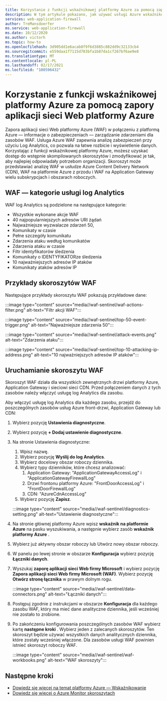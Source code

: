 ```yaml
---
title: Korzystanie z funkcji wskaźnikowej platformy Azure za pomocą zapory aplikacji sieci Web platformy Azure
description: W tym artykule pokazano, jak używać usługi Azure wskaźnikowej przy użyciu zapory aplikacji sieci Web platformy Azure (WAF)
services: web-application-firewall
author: TreMansdoerfer
ms.service: web-application-firewall
ms.date: 10/12/2020
ms.author: victorh
ms.topic: how-to
ms.openlocfilehash: 3d905dd1e6acab8f9f6d3885c882dd9c32133cb4
ms.sourcegitcommit: e559daa1f7115d703bfa1b87da1cf267bf6ae9e8
ms.translationtype: MT
ms.contentlocale: pl-PL
ms.lasthandoff: 02/17/2021
ms.locfileid: "100596432"
---
```

# <a name="using-azure-sentinel-with-azure-web-application-firewall"></a>Korzystanie z funkcji wskaźnikowej platformy Azure za pomocą zapory aplikacji sieci Web platformy Azure

Zapora aplikacji sieci Web platformy Azure (WAF) w połączeniu z platformą Azure — informacje o zabezpieczeniach — zarządzanie zdarzeniami dla zasobów WAF. Usługa Azure WAF zapewnia analizę zabezpieczeń przy użyciu Log Analytics, co pozwala na łatwe rozbicie i wyświetlenie danych. Korzystając z funkcji wskaźnikowej platformy Azure, możesz uzyskać dostęp do wstępnie skompilowanych skoroszytów i zmodyfikować je tak, aby najlepiej odpowiadały potrzebom organizacji. Skoroszyt może przedstawiać analizę WAF w usłudze Azure Content Delivery Network (CDN), WAF na platformie Azure z przodu i WAF na Application Gateway wielu subskrypcjach i obszarach roboczych.

## <a name="waf-log-analytics-categories"></a>WAF — kategorie usługi log Analytics

WAF log Analytics są podzielone na następujące kategorie:  

- Wszystkie wykonane akcje WAF 
- 40 najpopularniejszych adresów URI żądań 
- Najważniejsze wyzwalacze zdarzeń 50,  
- Komunikaty w czasie 
- Pełne szczegóły komunikatu 
- Zdarzenia ataku według komunikatów  
- Zdarzenia ataku w czasie 
- Filtr identyfikatorów śledzenia 
- Komunikaty o IDENTYFIKATORze śledzenia 
- 10 najważniejszych adresów IP ataków 
- Komunikaty ataków adresów IP 

## <a name="waf-workbook-examples"></a>Przykłady skoroszytów WAF

Następujące przykłady skoroszytu WAF pokazują przykładowe dane:

:::image type="content" source="media//waf-sentinel/waf-actions-filter.png" alt-text="Filtr akcji WAF":::

:::image type="content" source="media//waf-sentinel/top-50-event-trigger.png" alt-text="Najważniejsze zdarzenia 50":::

:::image type="content" source="media//waf-sentinel/attack-events.png" alt-text="Zdarzenia ataku":::

:::image type="content" source="media//waf-sentinel/top-10-attacking-ip-address.png" alt-text="10 najważniejszych adresów IP ataków":::

## <a name="launch-a-waf-workbook"></a>Uruchamianie skoroszytu WAF

Skoroszyt WAF działa dla wszystkich zewnętrznych drzwi platformy Azure, Application Gateway i sieciowi sieci CDN. Przed połączeniem danych z tych zasobów należy włączyć usługę log Analytics dla zasobu. 

Aby włączyć usługę log Analytics dla każdego zasobu, przejdź do poszczególnych zasobów usług Azure front-drzwi, Application Gateway lub CDN:

1. Wybierz pozycję **Ustawienia diagnostyczne**.
2. Wybierz pozycję **+ Dodaj ustawienie diagnostyczne**. 
3. Na stronie Ustawienia diagnostyczne:
   1. Wpisz nazwę. 
   1. Wybierz pozycję **Wyślij do log Analytics**. 
   1. Wybierz docelowy obszar roboczy dziennika. 
   1. Wybierz typy dzienników, które chcesz analizować:
      1. Application Gateway: "ApplicationGatewayAccessLog" i "ApplicationGatewayFirewallLog"
      1. Drzwi frontonu platformy Azure: "FrontDoorAccessLog" i "FrontDoorFirewallLog"
      1. CDN: "AzureCdnAccessLog"
   1. Wybierz pozycję **Zapisz**.

   :::image type="content" source="media//waf-sentinel/diagnostics-setting.png" alt-text="Ustawienie diagnostyczne":::

4. Na stronie głównej platformy Azure wpisz **wskaźnik na platformie Azure** na pasku wyszukiwania, a następnie wybierz zasób **wskaźnik platformy Azure** . 
2. Wybierz już aktywny obszar roboczy lub Utwórz nowy obszar roboczy. 
3. W panelu po lewej stronie w obszarze **Konfiguracja** wybierz pozycję **Łączniki danych**.
4. Wyszukaj **zaporę aplikacji sieci Web firmy Microsoft** i wybierz pozycję **Zapora aplikacji sieci Web firmy Microsoft (WAF)**. Wybierz pozycję **Otwórz stronę łącznika** w prawym dolnym rogu.

   :::image type="content" source="media//waf-sentinel/data-connectors.png" alt-text="Łączniki danych":::

8. Postępuj zgodnie z instrukcjami w obszarze **Konfiguracja** dla każdego zasobu WAF, który ma mieć dane analityczne dziennika, jeśli wcześniej nie zostało to zrobione.
6. Po zakończeniu konfigurowania poszczególnych zasobów WAF wybierz kartę **następne kroki** . Wybierz jeden z zalecanych skoroszytów. Ten skoroszyt będzie używać wszystkich danych analitycznych dziennika, które zostały wcześniej włączone. Dla zasobów usługi WAF powinien istnieć skoroszyt roboczy WAF.

   :::image type="content" source="media//waf-sentinel/waf-workbooks.png" alt-text="WAF skoroszyty":::


## <a name="next-steps"></a>Następne kroki

- [Dowiedz się więcej na temat platformy Azure — Wskaźnikowanie](../sentinel/overview.md)
- [Dowiedz się więcej o Azure Monitor skoroszytach](../azure-monitor/visualize/workbooks-overview.md)
